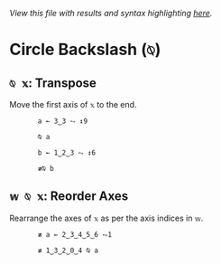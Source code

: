 *View this file with results and syntax highlighting [here](https://mlochbaum.github.io/BQN/help/transpose_reorderaxes.html).*

# Circle Backslash (`⍉`)
    
## `⍉ 𝕩`: Transpose 
    
Move the first axis of `𝕩` to the end.
    
           a ← 3‿3 ⥊ ↕9

           ⍉ a

           b ← 1‿2‿3 ⥊ ↕6

           ≢⍉ b

    
    
## `𝕨 ⍉ 𝕩`: Reorder Axes
    
Rearrange the axes of `𝕩` as per the axis indices in `𝕨`.
    
           ≢ a ← 2‿3‿4‿5‿6 ⥊1

           ≢ 1‿3‿2‿0‿4 ⍉ a

    
